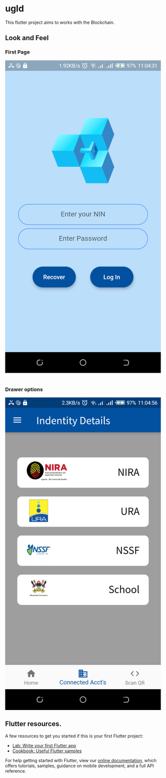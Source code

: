 # ugId

This flutter project aims to works with the Blockchain.

## Look and Feel

### First Page
![First page](flutter_01.png)
<br/>  <br/>

### Drawer options 
![Drawer Options](flutter_02.png)

## Flutter resources.
A few resources to get you started if this is your first Flutter project:

- [Lab: Write your first Flutter app](https://flutter.dev/docs/get-started/codelab)
- [Cookbook: Useful Flutter samples](https://flutter.dev/docs/cookbook)

For help getting started with Flutter, view our
[online documentation](https://flutter.dev/docs), which offers tutorials,
samples, guidance on mobile development, and a full API reference.